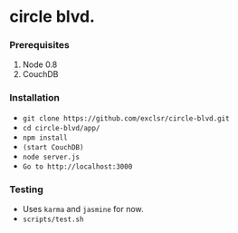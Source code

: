 circle blvd.
========

### Prerequisites
1. Node 0.8
2. CouchDB

### Installation
* `git clone https://github.com/exclsr/circle-blvd.git`
* `cd circle-blvd/app/`
* `npm install`
* `(start CouchDB)`
* `node server.js`
* `Go to http://localhost:3000`

### Testing
* Uses `karma` and `jasmine` for now.
* `scripts/test.sh`